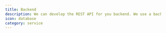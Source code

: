 ```yaml
---
title: Backend
description: We can develop the REST API for you backend. We use a backend stack based on Apache Camel and Elasticsearch.
icon: database
category: service
---
```

